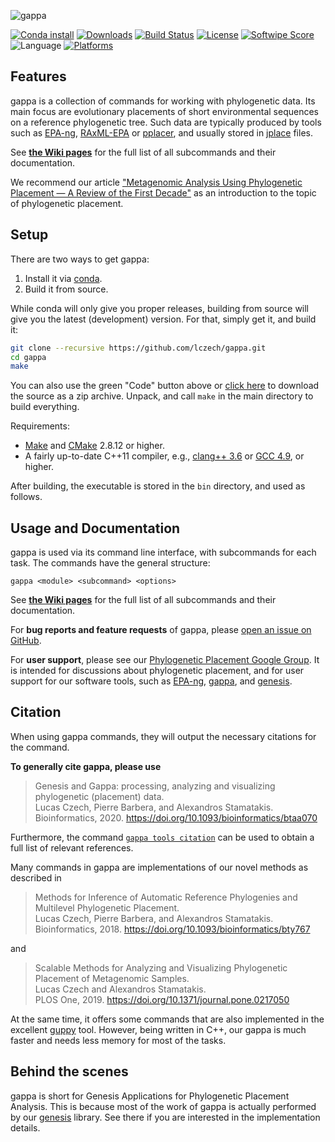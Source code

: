 ![gappa](/doc/logo/logo_readme.png?raw=true "gappa")

<!-- Genesis Applications for Phylogenetic Placement Analysis -->

[![Conda install](https://img.shields.io/conda/vn/bioconda/gappa)](https://anaconda.org/bioconda/gappa)
[![Downloads](https://img.shields.io/conda/dn/bioconda/gappa)](https://anaconda.org/bioconda/gappa)
[![Build Status](https://travis-ci.org/lczech/gappa.svg?branch=master)](https://travis-ci.org/lczech/gappa)
[![License](https://img.shields.io/badge/license-GPLv3-blue.svg)](http://www.gnu.org/licenses/gpl.html)
[![Softwipe Score](https://img.shields.io/badge/softwipe-9.0/10.0-blue)](https://github.com/adrianzap/softwipe/wiki/Code-Quality-Benchmark)
![Language](https://img.shields.io/badge/language-C%2B%2B11-lightgrey.svg)
[![Platforms](https://img.shields.io/conda/pn/bioconda/gappa)](https://anaconda.org/bioconda/gappa)

Features
-------------------

gappa is a collection of commands for working with phylogenetic data.
Its main focus are evolutionary placements of short environmental sequences on a reference phylogenetic tree.
Such data are typically produced by tools such as [EPA-ng](https://github.com/Pbdas/epa-ng),
[RAxML-EPA](http://sco.h-its.org/exelixis/web/software/epa/index.html) or
[pplacer](http://matsen.fhcrc.org/pplacer/), and usually stored in
[jplace](http://journals.plos.org/plosone/article?id=10.1371/journal.pone.0031009) files.
<!-- It however also offers some commands for working with data such as sequences or trees. -->
See [**the Wiki pages**](https://github.com/lczech/gappa/wiki)
for the full list of all subcommands and their documentation.

We recommend our article ["Metagenomic Analysis Using Phylogenetic Placement — A Review of the First Decade"](https://doi.org/10.3389/fbinf.2022.871393) as an introduction to the topic of phylogenetic placement.

Setup
-------------------

There are two ways to get gappa:

1. Install it via [conda](https://anaconda.org/bioconda/gappa).
2. Build it from source.

While conda will only give you proper releases,
building from source will give you the latest (development) version.
For that, simply get it, and build it:

~~~.sh
git clone --recursive https://github.com/lczech/gappa.git
cd gappa
make
~~~

You can also use the green "Code" button above or
[click here](https://github.com/lczech/gappa/archive/master.zip) to download the source as a zip
archive. Unpack, and call `make` in the main directory to build everything.

Requirements:

 *  [Make](https://www.gnu.org/software/make/) and [CMake](https://cmake.org/) 2.8.12 or higher.
 *  A fairly up-to-date C++11 compiler, e.g.,
    [clang++ 3.6](http://clang.llvm.org/) or [GCC 4.9](https://gcc.gnu.org/), or higher.

After building, the executable is stored in the `bin` directory, and used as follows.

Usage and Documentation
-------------------

gappa is used via its command line interface, with subcommands for each task.
The commands have the general structure:

    gappa <module> <subcommand> <options>

<!-- The modules are simply a way of organizing the commands,
and have no [deeper meaning](https://en.wikipedia.org/wiki/42_%28answer%29). -->

See [**the Wiki pages**](https://github.com/lczech/gappa/wiki)
for the full list of all subcommands and their documentation.

For **bug reports and feature requests** of gappa, please
[open an issue on GitHub](https://github.com/lczech/gappa/issues).

For **user support**, please see our
[Phylogenetic Placement Google Group](https://groups.google.com/forum/#!forum/phylogenetic-placement).
It is intended for discussions about phylogenetic placement,
and for user support for our software tools, such as [EPA-ng](https://github.com/Pbdas/epa-ng),
[gappa](https://github.com/lczech/gappa), and [genesis](https://github.com/lczech/genesis).

Citation
-------------------

When using gappa commands, they will output the necessary citations for the command.

**To generally cite gappa, please use**

> Genesis and Gappa: processing, analyzing and visualizing phylogenetic (placement) data.<br />
> Lucas Czech, Pierre Barbera, and Alexandros Stamatakis.<br />
> Bioinformatics, 2020. https://doi.org/10.1093/bioinformatics/btaa070<br />

Furthermore, the command [`gappa tools citation`](https://github.com/lczech/gappa/wiki/Subcommand:-citation) can be used to obtain a full list of relevant references.

Many commands in gappa are implementations of our novel methods as described in

> Methods for Inference of Automatic Reference Phylogenies and Multilevel Phylogenetic Placement.<br />
> Lucas Czech, Pierre Barbera, and Alexandros Stamatakis.<br />
> Bioinformatics, 2018. https://doi.org/10.1093/bioinformatics/bty767<br />
> <!-- bioRxiv, 2018. https://doi.org/10.1101/299792 -->

and

> Scalable Methods for Analyzing and Visualizing Phylogenetic Placement of Metagenomic Samples.<br />
> Lucas Czech and Alexandros Stamatakis.<br />
> PLOS One, 2019. https://doi.org/10.1371/journal.pone.0217050<br />
> <!-- bioRxiv, 2019. https://doi.org/10.1101/346353 -->

At the same time, it offers some commands that are also implemented in the excellent
[guppy](http://matsen.github.io/pplacer/generated_rst/guppy.html) tool.
However, being written in C++, our gappa is much faster and needs less memory for most of the tasks.

Behind the scenes
-------------------

gappa is short for Genesis Applications for Phylogenetic Placement Analysis.
This is because most of the work of gappa is actually performed by our [genesis](https://github.com/lczech/genesis) library.
See there if you are interested in the implementation details.
